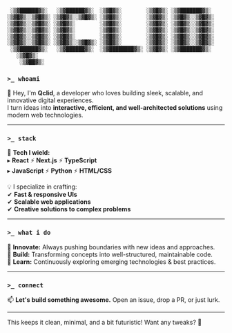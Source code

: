 ```txt
 ░▒▓██████▓▒░   ░▒▓██████▓▒░  ░▒▓█▓▒░        ░▒▓█▓▒░ ░▒▓███████▓▒░        
░▒▓█▓▒░░▒▓█▓▒░ ░▒▓█▓▒░░▒▓█▓▒░ ░▒▓█▓▒░        ░▒▓█▓▒░ ░▒▓█▓▒░░▒▓█▓▒░       
░▒▓█▓▒░░▒▓█▓▒░ ░▒▓█▓▒░        ░▒▓█▓▒░        ░▒▓█▓▒░ ░▒▓█▓▒░░▒▓█▓▒░       
░▒▓█▓▒░░▒▓█▓▒░ ░▒▓█▓▒░        ░▒▓█▓▒░        ░▒▓█▓▒░ ░▒▓█▓▒░░▒▓█▓▒░       
░▒▓█▓▒░░▒▓█▓▒░ ░▒▓█▓▒░        ░▒▓█▓▒░        ░▒▓█▓▒░ ░▒▓█▓▒░░▒▓█▓▒░       
░▒▓█▓▒░░▒▓█▓▒░ ░▒▓█▓▒░░▒▓█▓▒░ ░▒▓█▓▒░        ░▒▓█▓▒░ ░▒▓█▓▒░░▒▓█▓▒░       
 ░▒▓██████▓▒░   ░▒▓██████▓▒░  ░▒▓████████▓▒░ ░▒▓█▓▒░ ░▒▓███████▓▒░        
   ░▒▓█▓▒░                                                                
    ░▒▓██▓▒░                                                              


```

### `>_ whoami`  
👋 Hey, I'm **Qclid**, a developer who loves building sleek, scalable, and innovative digital experiences.  
I turn ideas into **interactive, efficient, and well-architected solutions** using modern web technologies.  

---

### `>_ stack`  
🚀 **Tech I wield:**  
▸ **React** ⚡ **Next.js** ⚡ **TypeScript**  
▸ **JavaScript** ⚡ **Python** ⚡ **HTML/CSS**  

💡 I specialize in crafting:  
✔ **Fast & responsive UIs**  
✔ **Scalable web applications**  
✔ **Creative solutions to complex problems**  

---

### `>_ what i do`  
🔹 **Innovate:** Always pushing boundaries with new ideas and approaches.  
🔹 **Build:** Transforming concepts into well-structured, maintainable code.  
🔹 **Learn:** Continuously exploring emerging technologies & best practices.  

---

### `>_ connect`  
📫 **Let's build something awesome.** Open an issue, drop a PR, or just lurk.  

---

This keeps it clean, minimal, and a bit futuristic! Want any tweaks? 🚀
